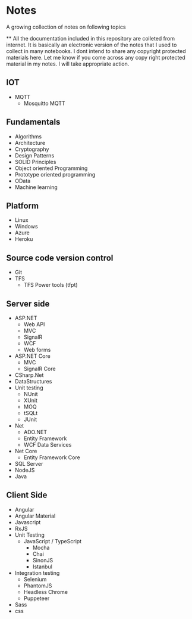 # Notes
A growing collection of notes on following topics

** All the documentation included in this repository are colleted from internet. It is basically an electronic version of the notes that I used to collect in many notebooks. I dont intend to share any copyright protected materials here. Let me know if you come across any copy right protected material in my notes. I will take appropriate action.

## IOT

* MQTT
    * Mosquitto MQTT

## Fundamentals

* Algorithms
* Architecture
* Cryptography
* Design Patterns
* SOLID Principles
* Object oriented Programming
* Prototype oriented programming
* OData
* Machine learning

## Platform

* Linux
* Windows
* Azure
* Heroku

## Source code version control

* Git
* TFS
    * TFS Power tools (tfpt)

## Server side

* ASP.NET
    * Web API
    * MVC
    * SignalR
    * WCF
    * Web forms
* ASP.NET Core
    * MVC
    * SignalR Core
* CSharp.Net
* DataStructures
* Unit testing
    * NUnit
    * XUnit
    * MOQ
    * tSQLt
    * JUnit
* Net
    * ADO.NET
    * Entity Framework
    * WCF Data Services
* Net Core
    * Entity Framework Core
* SQL Server
* NodeJS
* Java

## Client Side

* Angular
* Angular Material
* Javascript
* RxJS
* Unit Testing
    * JavaScript / TypeScript
        * Mocha
        * Chai
        * SinonJS
        * Istanbul
* Integration testing
    * Selenium
    * PhantomJS
    * Headless Chrome
    * Puppeteer
* Sass
* css
